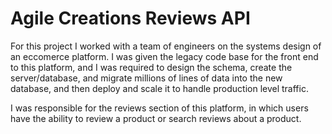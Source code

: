 # Agile Creations Reviews API

For this project I worked with a team of engineers on the systems design of an eccomerce platform. I was given the legacy code base for the front end to this platform, and I was required to design the schema, create the server/database, and migrate millions of lines of data into the new database, and then deploy and scale it to handle production level traffic.

I was responsible for the reviews section of this platform, in which users have the ability to review a product or search reviews about a product. 
 
